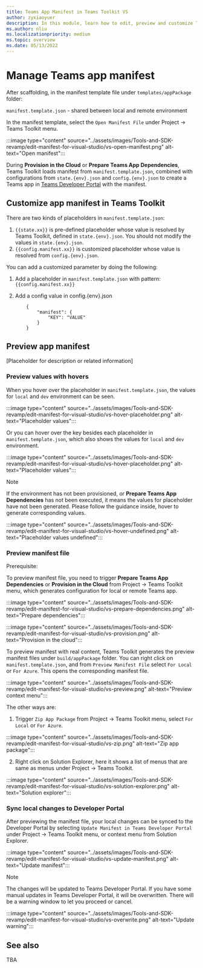 ```yaml
---
title: Teams App Manifest in Teams Toolkit VS
author: zyxiaoyuer
description: In this module, learn how to edit, preview and customize Teams App Manifest in the different environment for Visual Studio.
ms.author: nliu
ms.localizationpriority: medium
ms.topic: overview
ms.date: 05/13/2022
---
```


# Manage Teams app manifest

After scaffolding, in the manifest template file under `templates/appPackage` folder:

`manifest.template.json` - shared between local and remote environment

In the manifest template, select the `Open Manifest File` under Project -> Teams Toolkit menu.

:::image type="content" source="../assets/images/Tools-and-SDK-revamp/edit-manifest-for-visual-studio/vs-open-manifest.png" alt-text="Open manifest":::

During **Provision in the Cloud** or **Prepare Teams App Dependencies**, Teams Toolkit loads manifest from `manifest.template.json`, combined with configurations from `state.{env}.json` and `config.{env}.json` to create a Teams app in [Teams Developer Portal](https://dev.teams.microsoft.com/apps) with the manifest.

## Customize app manifest in Teams Toolkit

There are two kinds of placeholders in `manifest.template.json`:

1. `{{state.xx}}` is pre-defined placeholder whose value is resolved by Teams Toolkit, defined in `state.{env}.json`. You should not modify the values in `state.{env}.json`.
2. `{{config.manifest.xx}}` is customized placeholder whose value is resolved from `config.{env}.json`.

You can add a customized parameter by doing the following:

1. Add a placeholder in `manifest.template.json` with pattern: `{{config.manifest.xx}}`
2. Add a config value in config.{env}.json

    ```
        {
            "manifest": {
                "KEY": "VALUE"
            }
        }
    ```

## Preview app manifest

[Placeholder for description or related information]

### Preview values with hovers

When you hover over the placeholder in `manifest.template.json`, the values for `local` and `dev` environment can be seen.

:::image type="content" source="../assets/images/Tools-and-SDK-revamp/edit-manifest-for-visual-studio/vs-hover-placeholder.png" alt-text="Placeholder values":::

Or you can hover over the key besides each placeholder in `manifest.template.json`, which also shows the values for `local` and `dev` environment.

:::image type="content" source="../assets/images/Tools-and-SDK-revamp/edit-manifest-for-visual-studio/vs-hover-placeholder.png" alt-text="Placeholder values":::

> [!NOTE]
> If the environment has not been provisioned, or **Prepare Teams App Dependencies** has not been executed, it means the values for placeholder have not been generated. Please follow the guidance inside, hover to generate corresponding values.

:::image type="content" source="../assets/images/Tools-and-SDK-revamp/edit-manifest-for-visual-studio/vs-hover-undefined.png" alt-text="Placeholder values undefined":::

### Preview manifest file

Prerequisite:

To preview manifest file, you need to trigger **Prepare Teams App Dependencies** or **Provision in the Cloud** from Project -> Teams Toolkit menu, which generates configuration for local or remote Teams app.

:::image type="content" source="../assets/images/Tools-and-SDK-revamp/edit-manifest-for-visual-studio/vs-prepare-dependencies.png" alt-text="Prepare dependencies":::

:::image type="content" source="../assets/images/Tools-and-SDK-revamp/edit-manifest-for-visual-studio/vs-provision.png" alt-text="Provision in the cloud":::

To preview manifest with real content, Teams Toolkit generates the preview manifest files under `build/appPackage` folder. You can right click on `manifest.template.json`, and from `Preview Manifest File` select `For Local` or `For Azure`. This opens the corresponding manifest file.

:::image type="content" source="../assets/images/Tools-and-SDK-revamp/edit-manifest-for-visual-studio/vs-preview.png" alt-text="Preview context menu":::

The other ways are:

1. Trigger `Zip App Package` from Project -> Teams Toolkit menu, select `For Local` or `For Azure`.

:::image type="content" source="../assets/images/Tools-and-SDK-revamp/edit-manifest-for-visual-studio/vs-zip.png" alt-text="Zip app package":::

2. Right click on Solution Explorer, here it shows a list of menus that are same as menus under Project -> Teams Toolkit.

:::image type="content" source="../assets/images/Tools-and-SDK-revamp/edit-manifest-for-visual-studio/vs-solution-explorer.png" alt-text="Solution explorer":::

### Sync local changes to Developer Portal

After previewing the manifest file, your local changes can be synced to the Developer Portal by selecting `Update Manifest in Teams Developer Portal` under Project -> Teams Toolkit menu, or context menu from Solution Explorer.

:::image type="content" source="../assets/images/Tools-and-SDK-revamp/edit-manifest-for-visual-studio/vs-update-manifest.png" alt-text="Update manifest":::

> [!NOTE]
> The changes will be updated to Teams Developer Portal. If you have some manual updates in Teams Developer Portal, it will be overwritten. There will be a warning window to let you proceed or cancel.

:::image type="content" source="../assets/images/Tools-and-SDK-revamp/edit-manifest-for-visual-studio/vs-overwrite.png" alt-text="Update warning":::

## See also

TBA
